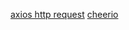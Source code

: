 [axios http request](https://styde.net/solicitudes-http-con-axios/)
[cheerio](https://www.youtube.com/watch?v=zyNQ6V6Gqm)